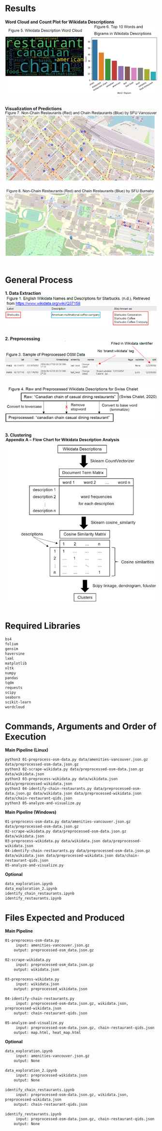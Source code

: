 # Results

**Word Cloud and Count Plot for Wikidata Descriptions**<br>
![Word Cloud and Count Plot for Wikidata Descriptions](https://github.com/ys-lin14/cmpt-353-project/blob/master/screenshots/word_cloud_count_plot.PNG?raw=true)
<br><br>

**Visualization of Predictions**<br>
![Chain Restaurants and Non-Chain Restaurants](https://github.com/ys-lin14/cmpt-353-project/blob/master/screenshots/predictions.PNG?raw=true)
<br><br>

# General Process
**1. Data Extraction**<br>
![Wikidata for Starbucks](https://github.com/ys-lin14/cmpt-353-project/blob/master/screenshots/data_extraction.PNG?raw=true)
<br><br>

**2. Preprocessing**<br>
![Preprocessing OSM Data](https://github.com/ys-lin14/cmpt-353-project/blob/master/screenshots/data_preprocessing.PNG?raw=true)
<br><br>

![Wikidata Description for Swiss Chalet](https://github.com/ys-lin14/cmpt-353-project/blob/master/screenshots/text_processing.PNG?raw=true)
<br><br>

**3. Clustering**<br>
![Clustering Steps](https://github.com/ys-lin14/cmpt-353-project/blob/master/screenshots/flow_chart.PNG?raw=true)
<br><br>

# Required Libraries
    bs4
    folium
    gensim
    haversine
    lxml
    matplotlib
    nltk 
    numpy
    pandas
    tqdm
    requests
    scipy
    seaborn
    scikit-learn
    wordcloud

# Commands, Arguments and Order of Execution
**Main Pipeline (Linux)**

    python3 01-preprocess-osm-data.py data/amenities-vancouver.json.gz data/preprocessed-osm-data.json.gz
    python3 02-scrape-wikidata.py data/preprocessed-osm-data.json.gz data/wikidata.json
    python3 03-preprocess-wikidata.py data/wikidata.json data/preprocessed-wikidata.json
    python3 04-identify-chain-restaurants.py data/preprocessed-osm-data.json.gz data/wikidata.json data/preprocessed-wikidata.json data/chain-restaurant-qids.json
    python3 05-analyze-and-visualize.py 

**Main Pipeline (Windows)**

    01-preprocess-osm-data.py data/amenities-vancouver.json.gz data/preprocessed-osm-data.json.gz
    02-scrape-wikidata.py data/preprocessed-osm-data.json.gz data/wikidata.json
    03-preprocess-wikidata.py data/wikidata.json data/preprocessed-wikidata.json
    04-identify-chain-restaurants.py data/preprocessed-osm-data.json.gz data/wikidata.json data/preprocessed-wikidata.json data/chain-restaurant-qids.json
    05-analyze-and-visualize.py 

**Optional**

    data_exploration.ipynb
    data_exploration_2.ipynb 
    identify_chain_restaurants.ipynb
    identify_restaurants.ipynb

# Files Expected and Produced
**Main Pipeline**

    01-preprocess-osm-data.py
         input: amenities-vancouver.json.gz
        output: preprocessed-osm_data.json.gz

    02-scrape-wikidata.py
         input: preprocessed-osm_data.json.gz
        output: wikidata.json

    03-preprocess-wikidata.py 
         input: wikidata.json 
        output: preprocessed_wikidata.json

    04-identify-chain-restaurants.py 
         input: preprocessed-osm-data.json.gz, wikidata.json, preprocessed-wikidata.json
        output: chain-restaurant-qids.json

    05-analyze-and-visualize.py
         input: preprocessed-osm-data.json.gz, chain-restaurant-qids.json
        output: map.html, heat_map.html

**Optional**

    data_exploration.ipynb
         input: amenities-vancouver.json.gz
        output: None

    data_exploration_2.ipynb 
         input: preprocessed-wikidata.json
        output: None

    identify_chain_restaurants.ipynb
         input: preprocessed-osm-data.json.gz, wikidata.json, preprocessed-wikidata.json
        output: chain-restaurant-qids.json

    identify_restaurants.ipynb
         input: preprocessed-osm-data.json.gz, chain-restaurant-qids.json
        output: None
    


    
